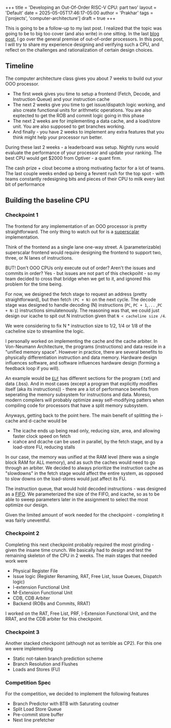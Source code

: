 +++
title = 'Developing an Out-Of-Order RISC-V CPU: part two'
layout = 'Default'
date = 2025-05-05T17:46:17-05:00
author = 'Prakhar'
tags = ['projects', 'computer-architecture']
draft = true
+++

This is going to be a follow-up to my last post. I realized that the topic
was going to be to big too cover (and also write) in one sitting. In the last 
[blog post](https://screamingpigeon.github.io/projects/ooo_pt1/), I go over
the general premise of out-of-order processors. In this post, I will try to share 
my experience designing and verifying such a CPU, and reflect on the challenges and
rationalization of certain design choices.



## Timeline 

The computer architecture class gives you about 7 weeks to build out your OOO processor.

- The first week gives you time to setup a frontend (Fetch, Decode, and Instruction Queue) and your instruction cache
- The next 2 weeks give you time to get issue/dispatch logic working, and also create 
functional units for arithmetic operations. You are also exptected to get the ROB and commit logic
going in this phase
- The next 2 weeks are for implementing a data cache, and a load/store unit. You are also supposed 
to get branches working.
- And finally - you have 2 weeks to implement any extra features that you think might help your processor
run better.


During these last 2 weeks - a leaderboard was setup. Nightly runs would evaluate the performance of your 
processor and update your ranking. The best CPU would get $2000 from Optiver - a quant firm.


The cash prize + clout become a strong motivating factor for a lot of teams. The last couple weeks ended
up being a fevrent rush for the top spot - with teams constantly redesigning bits and pieces of their
CPU to milk every last bit of performance



## Building the baseline CPU

### Checkpoint 1

The frontend for any implementation of an OOO processor is pretty straightforward. The only thing to watch
out for is a [superscalar](https://en.wikipedia.org/wiki/Superscalar_processor) implementation. 

Think of the frontend as a single lane one-way street. A (parameterizable) superscalar frontend would require
designing the frontend to support two, three, or N lanes of instructions.  

BUT! Don't OOO CPUs only execute out of order? Aren't the issues and commits in order? Yes - but issues 
are not part of this checkpoiht - so my team decided to cross that bridge when we get to it, and ignored 
this problem for the time being.

For now, we designed the fetch stage to request an address (pretty straightforward), but then fetch `(PC + N)` on the 
next cycle. The decode stage was designed to handle decoding (N) instructions (`PC`, `PC + 1`,`...` ,`PC + N-1`) 
instructions simulatenously. The reasoning was that, we could just design our icache to spit out N instruction given that
`N < cacheline size /4`.

We were considering to fix N * instruction size to 1/2, 1/4 or 1/8 of the cacheline size to streamline the logic.


I personally worked on implementing the cache and the cache arbiter. In Von-Neumann Architecture, the programs (instructions)
and data reside in a "unified memory space". However in practice, there are several benefits to physically 
differentiation instruction and data memory. Hardware design influences software, and software influences hardware design
(forming a feedback loop if you will). 

An example would be [`ELF`](https://en.wikipedia.org/wiki/Executable_and_Linkable_Format) has different sections for the program (.txt) and data
(.bss). And in most cases (except a program that explicitly modifies itself (aka its instructions)) - there are a lot of 
performance benefits from seperating the memory subsystem for instructions and data. Moreso, modern compilers will probably
optimize away self-modifying patters when compiling code for processors that have a split memory subsystem.

Anyways, getting back to the point here. The main benefit of splitting the i-cache and d-cache would be
- The icache ends up being read only, reducing size, area, and allowing faster clock speed on fetch
- icahce and dcache can be used in parallel, by the fetch stage, and by a load-store FU, reducing stalls

In our case, the memory was unified at the RAM level (there was a single block RAM for ALL memory), and as such 
the caches would need to go through an arbiter. We decided to always prioritize the instruction cache as "slowdowns"
in the fetch stage would affect the entire system, as opposed to slow downs on the load-stores would just affect its FU.


The instruction queue, that would hold decoded instructions - was designed as a [FIFO](https://www.chipverify.com/verilog/synchronous-fifo).
We parameterized the size of the FIFO, and icache, so as to be able to sweep parameters later in the assignment to select
the most optimize our design.

Given the limited amount of work needed for the checkpoint - completing it was fairly uneventful.

### Checkpoint 2

Completing this next checkpoint probably required the most grinding - given the insane time crunch. We basically
had to design and test the remaining skeleton of the CPU in 2 weeks. The main stages that needed work were
- Physical Register File
- Issue logic (Register Renaming, RAT, Free List, Issue Queues, Dispatch logic)
- I-extension Functional Unit
- M-Extension Functional Unit
- CDB, CDB Arbiter
- Backend (ROBs and Commits, RRAT)

I worked on the RAT, Free List, PRF,  I-Extension Functional Unit, and the RRAT, and the CDB arbiter for this checkpoint. 





### Checkpoint 3
Another stacked checkpoint (although not as terrible as CP2). For this one we were implementing
- Static not-taken branch prediction scheme
- Branch Resolution and Flushes
- Loads and Stores (FU)



### Competition Spec
For the competition, we decided to implement the following features
- Branch Predictor with BTB with Saturating coutner
- Split Load Store Queue
- Pre-commit store buffer
- Next line prefetcher


